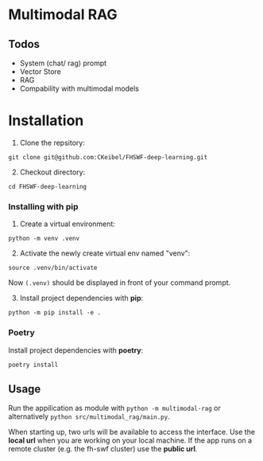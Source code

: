 # Multimodal RAG
## Todos
- System (chat/ rag) prompt
- Vector Store
- RAG
- Compability with multimodal models

# Installation
1. Clone the repsitory: 

```
git clone git@github.com:CKeibel/FHSWF-deep-learning.git
``` 

2. Checkout directory:  
```
cd FHSWF-deep-learning
```

### Installing with pip

1. Create a virtual environment:  
```
python -m venv .venv
```

2. Activate the newly create virtual env named "venv":  
```
source .venv/bin/activate
```
Now `(.venv)` should be displayed in front of your command prompt.  

3. Install project dependencies with **pip**:  

```
python -m pip install -e .
```

### Poetry

Install project dependencies with **poetry**:  
```
poetry install
```

## Usage
Run the appilication as module with `python -m multimodal-rag` or alternatively `python src/multimodal_rag/main.py`.

When starting up, two urls will be available to access the interface. Use the **local url** when you are working on your local machine. If the app runs on a remote cluster (e.g. the fh-swf cluster) use the **public url**.